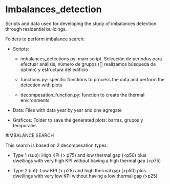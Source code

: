 # Imbalances_detection
Scripts and data used for developing the study of imbalances detection through residential buildings. 


Folders to perform imbalance search:

- Scripts: 

	- imbalances_detections.py: main script. Selección de periodos para efectuar análisis, número de grupos ([] realizamos búsqueda de 	óptimo) y estructura del edificio

	- functions.py: specific functions to process the data and perform the detection with plots

	- decompesation_function.py: function to create the thermal environments
	
- Data:
	Files with data year by year and one agregate
	
- Graficos: 
	Folder to save the generated plots: barras, grupos y temporales
	

#IMBALANCE SEARCH

This search is based on 2 decompesation types:

- Type 1 (sup): High KPI (> p75) and low thermal gap (<p50) plus dwellings with very high KPI without having a high thermal gap (<p75)

- Type 2 (inf): Low KPI (< p25) and high thermal gap (>p50) plus dwellings with very low KPI without having a low thermal gap (>p25)